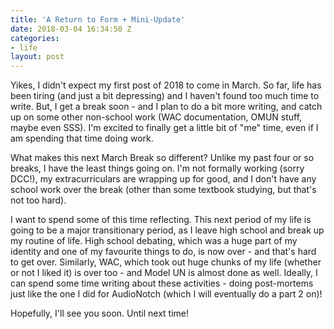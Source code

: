 ```yaml
---
title: 'A Return to Form + Mini-Update'
date: 2018-03-04 16:34:50 Z
categories:
- life
layout: post
---
```


Yikes, I didn't expect my first post of 2018 to come in March. So far, life has been tiring (and just a bit depressing) and I haven't found too much time to write. But, I get a break soon - and I plan to do a bit more writing, and catch up on some other non-school work (WAC documentation, OMUN stuff, maybe even SSS). I'm excited to finally get a little bit of "me" time, even if I am spending that time doing work.

What makes this next March Break so different? Unlike my past four or so breaks, I have the least things going on. I'm not formally working (sorry DCC!), my extracurriculars are wrapping up for good, and I don't have any school work over the break (other than some textbook studying, but that's not too hard).

I want to spend some of this time reflecting. This next period of my life is going to be a major transitionary period, as I leave high school and break up my routine of life. High school debating, which was a huge part of my identity and one of my favourite things to do, is now over - and that's hard to get over. Similarly, WAC, which took out huge chunks of my life (whether or not I liked it) is over too - and Model UN is almost done as well. Ideally, I can spend some time writing about these activities - doing post-mortems just like the one I did for AudioNotch (which I will eventually do a part 2 on)!

Hopefully, I'll see you soon. Until next time!
